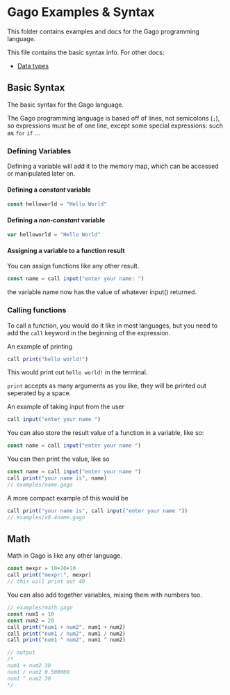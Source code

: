 # Gago Examples & Syntax

This folder contains examples and docs for the Gago programming language.

This file contains the basic syntax info. For other docs:

- [Data types](datatypes.md)

## Basic Syntax

The basic syntax for the Gago language.

The Gago programming language is based off of lines, not semicolons (`;`), so expressions must be of one line, except some special expressions: such as `for` `if` ...

### Defining Variables

Defining a variable will add it to the memory map, which can be accessed or manipulated later on.

#### Defining a _constant_ variable

```js
const helloworld = "Hello World"
```

#### Defining a _non-constant_ variable

```js
var helloworld = "Hello World"
```

#### Assigning a variable to a function result

You can assign functions like any other result.

```js
const name = call input("enter your name: ")
```

the variable name now has the value of whatever input() returned.

### Calling functions

To call a function, you would do it like in most languages, but you need to add the `call` keyword in the beginning of the expression.

An example of printing

```js
call print("hello world!")
```

This would print out `hello world!` in the terminal.

`print` accepts as many arguments as you like, they will be printed out seperated by a space.

An example of taking input from the user

```js
call input("enter your name ")
```

You can also store the result value of a function in a variable, like so:

```js
const name = call input("enter your name ")
```

You can then print the value, like so

```js
const name = call input("enter your name ")
call print("your name is", name)
// examples/name.gago
```

A more compact example of this would be

```js
call print("your name is", call input("enter your name "))
// examples/v0.4name.gago
```

## Math

Math in Gago is like any other language.

```js
const mexpr = 10+20+10
call print("mexpr:", mexpr)
// this will print out 40
```

You can also add together variables, mixing them with numbers too.

```js
// examples/math.gago
const num1 = 10
const num2 = 20
call print("num1 + num2", num1 + num2)
call print("num1 / num2", num1 / num2)
call print("num1 ^ num2", num1 ^ num2)

// output
/*
num1 + num2 30
num1 / num2 0.500000
num1 ^ num2 30
*/
```
